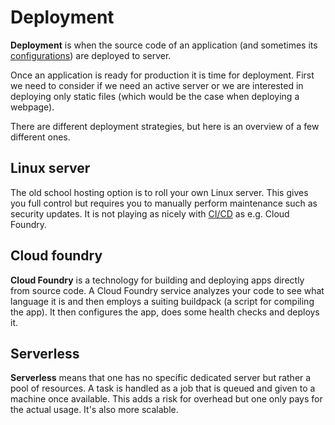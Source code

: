 # Deployment

**Deployment** is when the source code of an application (and sometimes its
[configurations](../configuration/README.md)) are deployed to server.

Once an application is ready for production it is time for deployment. First we
need to consider if we need an active server or we are interested in deploying
only static files (which would be the case when deploying a webpage).

There are different deployment strategies, but here is an overview of a few
different ones.

## Linux server

The old school hosting option is to roll your own Linux server. This gives you
full control but requires you to manually perform maintenance such as security
updates. It is not playing as nicely with [CI/CD](../ci_cd) as e.g. Cloud
Foundry.

## Cloud foundry

**Cloud Foundry** is a technology for building and deploying apps directly from
source code. A Cloud Foundry service analyzes your code to see what language it
is and then employs a suiting buildpack (a script for compiling the app). It
then configures the app, does some health checks and deploys it.

## Serverless

**Serverless** means that one has no specific dedicated server but rather a pool
of resources. A task is handled as a job that is queued and given to a machine
once available. This adds a risk for overhead but one only pays for the actual
usage. It's also more scalable.

